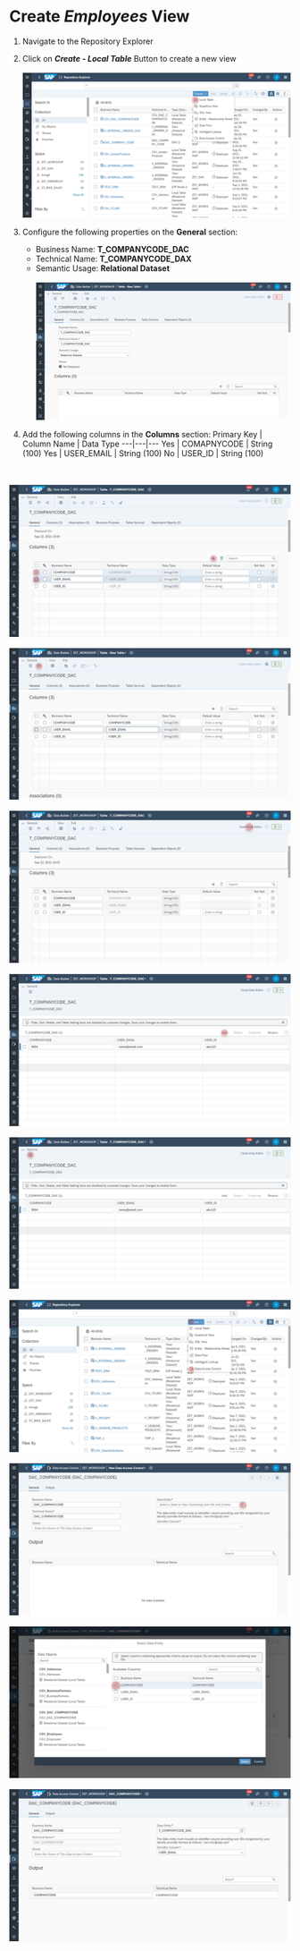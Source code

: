 # Create <i>Employees</i> View

1. Navigate to the Repository Explorer
2. Click on _**Create - Local Table**_ Button to create a new view
  <br><br>![](../images/create_dac_table_01.png)
3. Configure the following properties on the **General** section:
    - Business Name: **T_COMPANYCODE_DAC**
    - Technical Name: **T_COMPANYCODE_DAX**
    - Semantic Usage: **Relational Dataset**
  <br><br>![](../images/create_dac_table_02.png)
  
4. Add the following columns in the **Columns** section:
    Primary Key | Column Name | Data Type
    ---|---|---
    Yes | COMAPNYCODE | String (100) 
    Yes | USER_EMAIL | String (100)
    No | USER_ID | String (100)
    
  <br><br>![](../images/create_dac_table_03.png)
  <br><br>![](../images/create_dac_table_04.png)
  <br><br>![](../images/create_dac_table_05.png)
  <br><br>![](../images/create_dac_table_06.png)
  <br><br>![](../images/create_dac_table_07.png)
  <br><br>![](../images/create_dac_01.png)
  <br><br>![](../images/create_dac_02.png)
  <br><br>![](../images/create_dac_03.png)
  <br><br>![](../images/create_dac_04.png)
  

